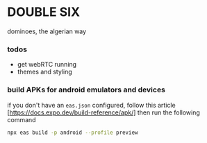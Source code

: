 # DOUBLE SIX

dominoes, the algerian way

### todos

- get webRTC running
- themes and styling

### build APKs for android emulators and devices

if you don't have an `eas.json` configured, follow this article [https://docs.expo.dev/build-reference/apk/]
then run the following command

```sh
npx eas build -p android --profile preview
```
